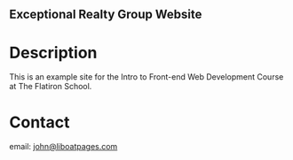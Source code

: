 Exceptional Realty Group Website
---

# Description

This is an example site for the Intro to Front-end Web Development Course at The Flatiron School.

# Contact

email: john@liboatpages.com
